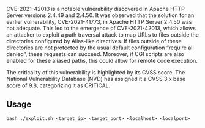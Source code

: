 CVE-2021-42013 is a notable vulnerability discovered in Apache HTTP Server versions 2.4.49 and 2.4.50. It was observed that the solution for an earlier vulnerability, CVE-2021-41773, in Apache HTTP Server 2.4.50 was not adequate. This led to the emergence of CVE-2021-42013, which allows an attacker to exploit a path traversal attack to map URLs to files outside the directories configured by Alias-like directives. If files outside of these directories are not protected by the usual default configuration “require all denied”, these requests can succeed. Moreover, if CGI scripts are also enabled for these aliased paths, this could allow for remote code execution. 

The criticality of this vulnerability is highlighted by its CVSS score. The National Vulnerability Database (NVD) has assigned it a CVSS 3.x base score of 9.8, categorizing it as CRITICAL.

## Usage

```bash ./exploit.sh <target_ip> <target_port> <localhost> <localport>```
